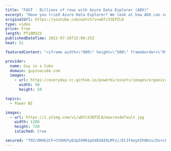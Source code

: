 ```yaml
---
title: "FAST - Billions of rows with Azure Data Explorer (ADX)"
excerpt: "Have you tried Azure Data Explorer? We look at how ADX can support large amounts of data and query at blazing fast speeds. it truly is BANANAS! And you can try it for FREE!  Connect with Tzvia: https://www.linkedin.com/in/tzvia/ https://twitter.com/tzvia  What is Azure Data Explorer? https://docs.microsoft.com/azure/data-explorer/data-explorer-overview"
originalUrl: https://youtube.com/watch?v=wDfcX3EPZL0
type: video
price: Free
length: PT10M32S
publishedDateTime: 2022-07-26T15:00:25Z
heat: 51

featuredContent: "<iframe width=\"800\" height=\"500\" frameborder=\"0\" src=\"https://www.youtube.com/embed/wDfcX3EPZL0\" allow=\"accelerometer; autoplay; encrypted-media; gyroscope; picture-in-picture\" allowfullscreen></iframe>"

provider:
  name: Guy in a Cube
  domain: guyinacube.com
  images:
    - url: https://everyday-cc.github.io/powerbi/assets/images/organizations/guyinacube.com-50x50.jpg
      width: 50
      height: 50

topics:
  - Power BI

images:
  - url: https://i.ytimg.com/vi/wDfcX3EPZL0/maxresdefault.jpg
    width: 1280
    height: 720
    isCached: true

secured: "f9Z/dKHk2CF+CV5HUYyDJp599R1pUd83AIOLMYx//EC3f4oyXIhQKsu/Ds+cF4+ZhrLxBtjNZxtDz5mKPSw2bEVsoIVd7q7vP0/hr5JpkNaRom6/I7wNed5SBxK1L3WTs60euo5SuuVE22nbm5ALSUleFB5g61CMqL0sCDbhcoEwSTPv5MTczsNb0pGh+ZW+vycc1QjFNik1CYzP2A4BReMF/qvRm8fbkQHWmhzdBUnOGRZiVvi/mREaqZRQr5xY7Mkt70g0Fm1XlmxcPlVzr5RptmVRbwVwX7yK84+LfBMhUsUwrMxUDkNCli5OYooJZzA2GHQ5gy7GyHk1t4/cLcJwjaHzRpcDwE+o3Nz4ssG2XZbhrzj7IHE36lg4M09/26Pv9f6i3wkYuEHsOWkb/WJflPOxacdnaQLeyZoL6Zc=;SsQ47ITgsU2qMQxpe4tAXA=="
---
```


